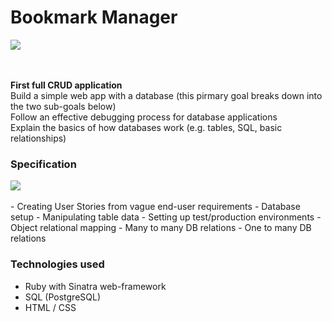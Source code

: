 <h1> Bookmark Manager </h1>

<img src="https://i.gyazo.com/3dac467a54e1049422b83cdb9a6e1db1.png">

<br><br>
<b>First full CRUD application</b>
<br>Build a simple web app with a database (this pirmary goal breaks down into the two sub-goals below)
<br>Follow an effective debugging process for database applications
<br>Explain the basics of how databases work (e.g. tables, SQL, basic relationships)
<h3>Specification</h3>

<img src='https://i.gyazo.com/d6dca9fcb684dd9f568b520bf7cf1fd9.png'>
<br><br>
- Creating User Stories from vague end-user requirements
- Database setup
- Manipulating table data
- Setting up test/production environments
- Object relational mapping
- Many to many DB relations
- One to many DB relations

<h3>Technologies used</h3>

- Ruby with Sinatra web-framework
- SQL (PostgreSQL)
- HTML / CSS